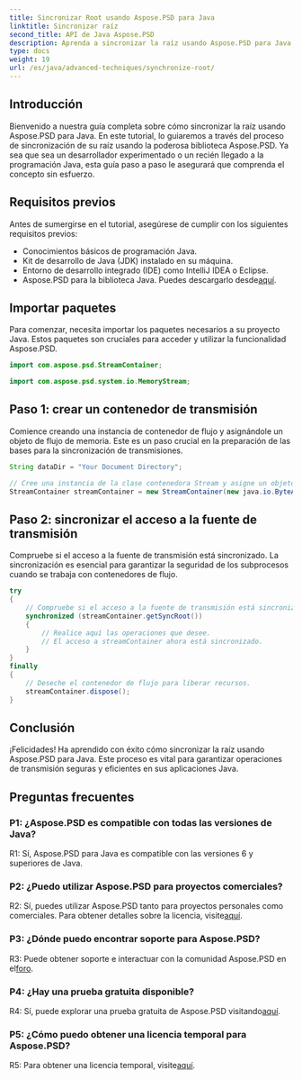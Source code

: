 ```yaml
---
title: Sincronizar Root usando Aspose.PSD para Java
linktitle: Sincronizar raíz
second_title: API de Java Aspose.PSD
description: Aprenda a sincronizar la raíz usando Aspose.PSD para Java. Siga nuestra guía paso a paso para operaciones eficientes de flujo de Java.
type: docs
weight: 19
url: /es/java/advanced-techniques/synchronize-root/
---
```

## Introducción

Bienvenido a nuestra guía completa sobre cómo sincronizar la raíz usando Aspose.PSD para Java. En este tutorial, lo guiaremos a través del proceso de sincronización de su raíz usando la poderosa biblioteca Aspose.PSD. Ya sea que sea un desarrollador experimentado o un recién llegado a la programación Java, esta guía paso a paso le asegurará que comprenda el concepto sin esfuerzo.

## Requisitos previos

Antes de sumergirse en el tutorial, asegúrese de cumplir con los siguientes requisitos previos:

- Conocimientos básicos de programación Java.
- Kit de desarrollo de Java (JDK) instalado en su máquina.
- Entorno de desarrollo integrado (IDE) como IntelliJ IDEA o Eclipse.
-  Aspose.PSD para la biblioteca Java. Puedes descargarlo desde[aquí](https://releases.aspose.com/psd/java/).

## Importar paquetes

Para comenzar, necesita importar los paquetes necesarios a su proyecto Java. Estos paquetes son cruciales para acceder y utilizar la funcionalidad Aspose.PSD.

```java
import com.aspose.psd.StreamContainer;

import com.aspose.psd.system.io.MemoryStream;
```

## Paso 1: crear un contenedor de transmisión

Comience creando una instancia de contenedor de flujo y asignándole un objeto de flujo de memoria. Este es un paso crucial en la preparación de las bases para la sincronización de transmisiones.

```java
String dataDir = "Your Document Directory";

// Cree una instancia de la clase contenedora Stream y asigne un objeto de flujo de memoria.
StreamContainer streamContainer = new StreamContainer(new java.io.ByteArrayInputStream(new byte[0]));
```

## Paso 2: sincronizar el acceso a la fuente de transmisión

Compruebe si el acceso a la fuente de transmisión está sincronizado. La sincronización es esencial para garantizar la seguridad de los subprocesos cuando se trabaja con contenedores de flujo.

```java
try
{
    // Compruebe si el acceso a la fuente de transmisión está sincronizado.
    synchronized (streamContainer.getSyncRoot())
    {
        // Realice aquí las operaciones que desee.
        // El acceso a streamContainer ahora está sincronizado.
    }
}
finally
{
    // Deseche el contenedor de flujo para liberar recursos.
    streamContainer.dispose();
}
```

## Conclusión

¡Felicidades! Ha aprendido con éxito cómo sincronizar la raíz usando Aspose.PSD para Java. Este proceso es vital para garantizar operaciones de transmisión seguras y eficientes en sus aplicaciones Java.

## Preguntas frecuentes

### P1: ¿Aspose.PSD es compatible con todas las versiones de Java?

R1: Sí, Aspose.PSD para Java es compatible con las versiones 6 y superiores de Java.

### P2: ¿Puedo utilizar Aspose.PSD para proyectos comerciales?

 R2: Sí, puedes utilizar Aspose.PSD tanto para proyectos personales como comerciales. Para obtener detalles sobre la licencia, visite[aquí](https://purchase.aspose.com/buy).

### P3: ¿Dónde puedo encontrar soporte para Aspose.PSD?

 R3: Puede obtener soporte e interactuar con la comunidad Aspose.PSD en el[foro](https://forum.aspose.com/c/psd/34).

### P4: ¿Hay una prueba gratuita disponible?

 R4: Sí, puede explorar una prueba gratuita de Aspose.PSD visitando[aquí](https://releases.aspose.com/).

### P5: ¿Cómo puedo obtener una licencia temporal para Aspose.PSD?

 R5: Para obtener una licencia temporal, visite[aquí](https://purchase.aspose.com/temporary-license/).